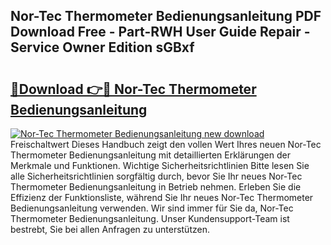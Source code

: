 ## Nor-Tec Thermometer Bedienungsanleitung PDF Download Free - Part-RWH User Guide Repair - Service Owner Edition sGBxf

# <h2><a href="http://df52ibz.blite.top/?on=Nor-Tec+Thermometer+Bedienungsanleitung">🔗Download 👉🔴 Nor-Tec Thermometer Bedienungsanleitung</a></h2>

[![Nor-Tec Thermometer Bedienungsanleitung new download](https://i.imgur.com/lujVjoI.png)](http://df52ibz.blite.top/?on=Nor-Tec+Thermometer+Bedienungsanleitung)
Freischaltwert Dieses Handbuch zeigt den vollen Wert Ihres neuen Nor-Tec Thermometer Bedienungsanleitung mit detaillierten Erklärungen der Merkmale und Funktionen. Wichtige Sicherheitsrichtlinien Bitte lesen Sie alle Sicherheitsrichtlinien sorgfältig durch, bevor Sie Ihr neues Nor-Tec Thermometer Bedienungsanleitung in Betrieb nehmen. Erleben Sie die Effizienz der Funktionsliste, während Sie Ihr neues Nor-Tec Thermometer Bedienungsanleitung verwenden. Wir sind immer für Sie da, Nor-Tec Thermometer Bedienungsanleitung. Unser Kundensupport-Team ist bestrebt, Sie bei allen Anfragen zu unterstützen.
